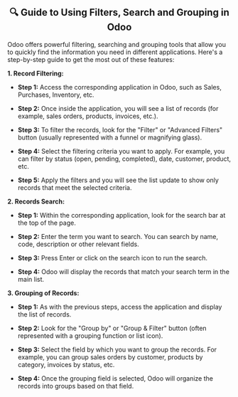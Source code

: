 
<center>

## 🔍 Guide to Using Filters, Search and Grouping in Odoo

</center>

Odoo offers powerful filtering, searching and grouping tools that allow you to quickly find the information you need in different applications. Here's a step-by-step guide to get the most out of these features:

**1. Record Filtering:**

- **Step 1:** Access the corresponding application in Odoo, such as Sales, Purchases, Inventory, etc.

- **Step 2:** Once inside the application, you will see a list of records (for example, sales orders, products, invoices, etc.).

- **Step 3:** To filter the records, look for the "Filter" or "Advanced Filters" button (usually represented with a funnel or magnifying glass).

- **Step 4:** Select the filtering criteria you want to apply. For example, you can filter by status (open, pending, completed), date, customer, product, etc.

- **Step 5:** Apply the filters and you will see the list update to show only records that meet the selected criteria.

**2. Records Search:**

- **Step 1:** Within the corresponding application, look for the search bar at the top of the page.

- **Step 2:** Enter the term you want to search. You can search by name, code, description or other relevant fields.

- **Step 3:** Press Enter or click on the search icon to run the search.

- **Step 4:** Odoo will display the records that match your search term in the main list.

**3. Grouping of Records:**

- **Step 1:** As with the previous steps, access the application and display the list of records.

- **Step 2:** Look for the "Group by" or "Group & Filter" button (often represented with a grouping function or list icon).

- **Step 3:** Select the field by which you want to group the records. For example, you can group sales orders by customer, products by category, invoices by status, etc.

- **Step 4:** Once the grouping field is selected, Odoo will organize the records into groups based on that field.

<style>
        
        .md-copyright{
            display: none;
        }
        h1{
            display: none;
          }
        .md-footer{
                  background-color:#526cfe;
                  height: 40px; /* Cambiar a la altura deseada */
                  line-height: 40px;                 
                }
        
    </style>

